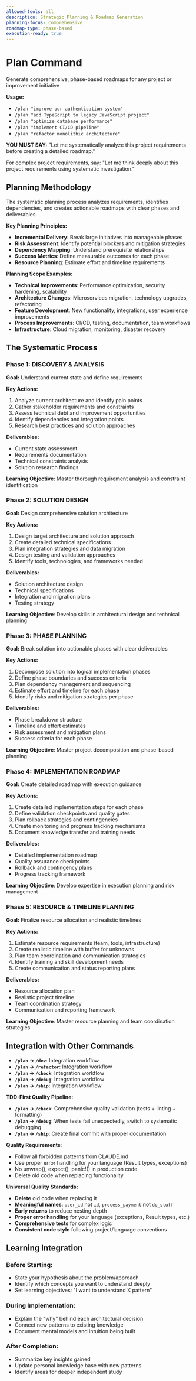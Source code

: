 ```yaml
---
allowed-tools: all
description: Strategic Planning & Roadmap Generation
planning-focus: comprehensive
roadmap-type: phase-based
execution-ready: true
---
```

# Plan Command

Generate comprehensive, phase-based roadmaps for any project or improvement initiative

**Usage:**
- `/plan "improve our authentication system"`
- `/plan "add TypeScript to legacy JavaScript project"`
- `/plan "optimize database performance"`
- `/plan "implement CI/CD pipeline"`
- `/plan "refactor monolithic architecture"`

**YOU MUST SAY:** "Let me systematically analyze this project requirements before creating a detailed roadmap."

For complex project requirements, say: "Let me think deeply about this project requirements using systematic investigation."

## Planning Methodology

The systematic planning process analyzes requirements, identifies dependencies, and creates actionable roadmaps with clear phases and deliverables.

**Key Planning Principles:**
- **Incremental Delivery**: Break large initiatives into manageable phases
- **Risk Assessment**: Identify potential blockers and mitigation strategies  
- **Dependency Mapping**: Understand prerequisite relationships
- **Success Metrics**: Define measurable outcomes for each phase
- **Resource Planning**: Estimate effort and timeline requirements

**Planning Scope Examples:**
- **Technical Improvements**: Performance optimization, security hardening, scalability
- **Architecture Changes**: Microservices migration, technology upgrades, refactoring
- **Feature Development**: New functionality, integrations, user experience improvements
- **Process Improvements**: CI/CD, testing, documentation, team workflows
- **Infrastructure**: Cloud migration, monitoring, disaster recovery

## The Systematic Process

### Phase 1: DISCOVERY & ANALYSIS

**Goal:** Understand current state and define requirements

**Key Actions:**
1. Analyze current architecture and identify pain points
2. Gather stakeholder requirements and constraints
3. Assess technical debt and improvement opportunities
4. Identify dependencies and integration points
5. Research best practices and solution approaches

**Deliverables:**
- Current state assessment
- Requirements documentation
- Technical constraints analysis
- Solution research findings

**Learning Objective**: Master thorough requirement analysis and constraint identification

### Phase 2: SOLUTION DESIGN

**Goal:** Design comprehensive solution architecture

**Key Actions:**
1. Design target architecture and solution approach
2. Create detailed technical specifications
3. Plan integration strategies and data migration
4. Design testing and validation approaches
5. Identify tools, technologies, and frameworks needed

**Deliverables:**
- Solution architecture design
- Technical specifications
- Integration and migration plans
- Testing strategy

**Learning Objective**: Develop skills in architectural design and technical planning

### Phase 3: PHASE PLANNING

**Goal:** Break solution into actionable phases with clear deliverables

**Key Actions:**
1. Decompose solution into logical implementation phases
2. Define phase boundaries and success criteria
3. Plan dependency management and sequencing
4. Estimate effort and timeline for each phase
5. Identify risks and mitigation strategies per phase

**Deliverables:**
- Phase breakdown structure
- Timeline and effort estimates
- Risk assessment and mitigation plans
- Success criteria for each phase

**Learning Objective**: Master project decomposition and phase-based planning

### Phase 4: IMPLEMENTATION ROADMAP

**Goal:** Create detailed roadmap with execution guidance

**Key Actions:**
1. Create detailed implementation steps for each phase
2. Define validation checkpoints and quality gates
3. Plan rollback strategies and contingencies
4. Create monitoring and progress tracking mechanisms
5. Document knowledge transfer and training needs

**Deliverables:**
- Detailed implementation roadmap
- Quality assurance checkpoints
- Rollback and contingency plans
- Progress tracking framework

**Learning Objective**: Develop expertise in execution planning and risk management

### Phase 5: RESOURCE & TIMELINE PLANNING

**Goal:** Finalize resource allocation and realistic timelines

**Key Actions:**
1. Estimate resource requirements (team, tools, infrastructure)
2. Create realistic timeline with buffer for unknowns
3. Plan team coordination and communication strategies
4. Identify training and skill development needs
5. Create communication and status reporting plans

**Deliverables:**
- Resource allocation plan
- Realistic project timeline
- Team coordination strategy
- Communication and reporting framework

**Learning Objective**: Master resource planning and team coordination strategies

## Integration with Other Commands

- **`/plan` → `/dev`**: Integration workflow
- **`/plan` → `/refactor`**: Integration workflow
- **`/plan` → `/check`**: Integration workflow
- **`/plan` → `/debug`**: Integration workflow
- **`/plan` → `/ship`**: Integration workflow

**TDD-First Quality Pipeline:**
- **`/plan` → `/check`**: Comprehensive quality validation (tests + linting + formatting)
- **`/plan` → `/debug`**: When tests fail unexpectedly, switch to systematic debugging  
- **`/plan` → `/ship`**: Create final commit with proper documentation

**Quality Requirements**:
- Follow all forbidden patterns from CLAUDE.md
- Use proper error handling for your language (Result types, exceptions)
- No unwrap(), expect(), panic!() in production code
- Delete old code when replacing functionality

**Universal Quality Standards:**
- **Delete** old code when replacing it
- **Meaningful names**: `user_id` not `id`, `process_payment` not `do_stuff`
- **Early returns** to reduce nesting depth
- **Proper error handling** for your language (exceptions, Result types, etc.)
- **Comprehensive tests** for complex logic
- **Consistent code style** following project/language conventions

## Learning Integration

### **Before Starting**:
- State your hypothesis about the problem/approach
- Identify which concepts you want to understand deeply
- Set learning objectives: "I want to understand X pattern"

### **During Implementation**:
- Explain the "why" behind each architectural decision
- Connect new patterns to existing knowledge
- Document mental models and intuition being built

### **After Completion**:
- Summarize key insights gained
- Update personal knowledge base with new patterns
- Identify areas for deeper independent study